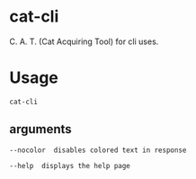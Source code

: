 # cat-cli
C. A. T. (Cat Acquiring Tool) for cli uses.

# Usage
``cat-cli``
## arguments
```--nocolor  disables colored text in response```

```--help  displays the help page```
